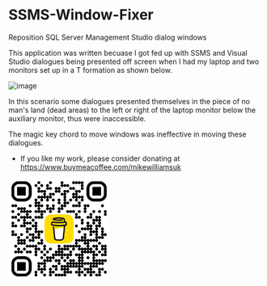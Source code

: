 # SSMS-Window-Fixer
Reposition SQL Server Management Studio dialog windows

This application was written becuase I got fed up with SSMS and Visual Studio dialogues being presented off screen when I had my laptop and two monitors set up in a T formation as shown below.

![image](https://user-images.githubusercontent.com/13162784/67552135-520ba180-f702-11e9-8f11-5425d78a76c4.png)

In this scenario some dialogues presented themselves in the piece of no man's land (dead areas) to the left or right of the laptop monitor below the auxiliary monitor, thus were inaccessible.

The magic key chord to move windows was ineffective in moving these dialogues.

- If you like my work, please consider donating at https://www.buymeacoffee.com/mikewilliamsuk

<a href="https://www.buymeacoffee.com/mikewilliamsuk"><img src="https://github.com/MikeWilliams-UK/MikeWilliams-UK/blob/master/assets/BuyMeACoffee-QR.png" width=200 height=200 alt="Buy me a coffee" title="Buy me a coffee"></a>

